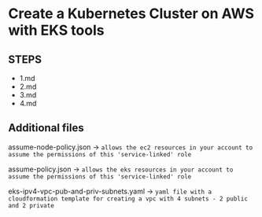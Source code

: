 # Create a Kubernetes Cluster on AWS with EKS tools

## STEPS

- 1.md
- 2.md
- 3.md
- 4.md

## Additional files

assume-node-policy.json -> `allows the ec2 resources in your account to assume the permissions of this 'service-linked' role`

assume-policy.json -> `allows the eks resources in your account to assume the permissions of this 'service-linked' role`

eks-ipv4-vpc-pub-and-priv-subnets.yaml -> `yaml file with a cloudformation template for creating a vpc with 4 subnets - 2 public and 2 private`
